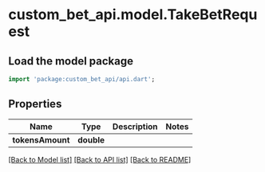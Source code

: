 # custom_bet_api.model.TakeBetRequest

## Load the model package
```dart
import 'package:custom_bet_api/api.dart';
```

## Properties
Name | Type | Description | Notes
------------ | ------------- | ------------- | -------------
**tokensAmount** | **double** |  | 

[[Back to Model list]](../README.md#documentation-for-models) [[Back to API list]](../README.md#documentation-for-api-endpoints) [[Back to README]](../README.md)



